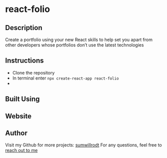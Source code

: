 # react-folio

## Description
Create a portfolio using your new React skills to help set you apart from other developers whose portfolios don’t use the latest technologies

## Instructions
* Clone the repository
* In terminal enter `npx create-react-app react-folio`
* 

## Built Using


## Website

## Author
Visit my Github for more projects: [sumwillrodt](https://github.com/sumwillrodt)
For any questions, feel free to [reach out to me](mailto:87799429+sumwillrodt@users.noreply.github.com)